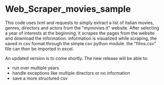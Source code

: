 # Web_Scraper_movies_sample
This code uses lxml and requests to simply extract a list of italian movies, genres, directors and actors from the "mymovies.it" website.
After selecting a year of interests at the beginning, it scrapes the pages from the website and download the information.
information is visualized while scraping, the saved in csv format through the simple csv python module. 
the "films.csv" file can then be imported in excel.

An updated version is to come shortly.
The new release will be able to:
- run over multiple years
- handle exceptions like multiple directors or no information
- save a more structured csv
